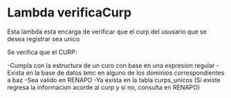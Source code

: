 # Lambda verificaCurp

Esta lambda esta encarga de verificar que el curp del ususario que se desea registrar sea unico

Se verifica que el CURP:

-Cumpla con la estructura de un curo con base en una expresion regular
-Exista en la base de datos bmc en alguno de los dominios correspondientes a baz
-Sea valido en RENAPO
-Ya exista en la tabla curps_unicos (Si existe regresa la informacion acorde al curp y si no, consulta en RENAPO)
